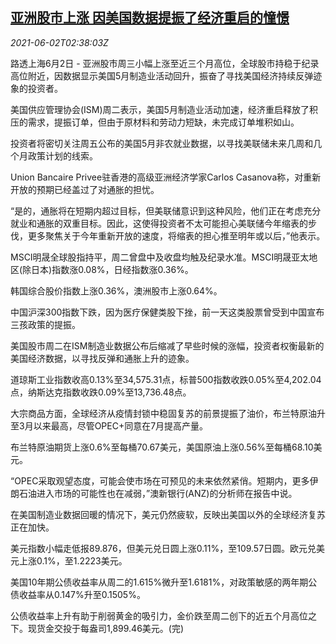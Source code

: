 <!--1622602863000-->
[亚洲股市上涨 因美国数据提振了经济重启的憧憬](https://cn.reuters.com/article/asia-financial-markets-0602-wedn-idCNKCS2DE06M)
------

<div><i>2021-06-02T02:38:03Z</i></div><p>路透上海6月2日 - 亚洲股市周三小幅上涨至近三个月高位，全球股市持稳于纪录高位附近，因数据显示美国5月制造业活动回升，振奋了寻找美国经济持续反弹迹象的投资者。</p><p>美国供应管理协会(ISM)周二表示，美国5月制造业活动加速，经济重启释放了积压的需求，提振订单，但由于原材料和劳动力短缺，未完成订单堆积如山。</p><p>投资者将密切关注周五公布的美国5月非农就业数据，以寻找美联储未来几周和几个月政策计划的线索。</p><p>Union Bancaire Privee驻香港的高级亚洲经济学家Carlos Casanova称，对重新开放的预期已经盖过了对通胀的担忧。</p><p>“是的，通胀将在短期内超过目标，但美联储意识到这种风险，他们正在考虑充分就业和通胀的双重目标。因此，这使得投资者不太可能担心美联储今年缩表的步伐，更多聚焦关于今年重新开放的速度，将缩表的担心推至明年或以后，”他表示。</p><p>MSCI明晟全球股指持平，周二曾盘中及收盘均触及纪录水准。MSCI明晟亚太地区(除日本)指数涨0.08%，日经指数涨0.36%。</p><p>韩国综合股价指数上涨0.36%，澳洲股市上涨0.64%。</p><p>中国沪深300指数下跌，因为医疗保健类股下挫，前一天这类股票曾受到中国宣布三孩政策的提振。</p><p>美国股市周二在ISM制造业数据公布后缩减了早些时候的涨幅，投资者权衡最新的美国经济数据，以寻找反弹和通胀上升的迹象。</p><p>道琼斯工业指数收高0.13%至34,575.31点，标普500指数收跌0.05%至4,202.04点，纳斯达克指数收跌0.09%至13,736.48点。</p><p>大宗商品方面，全球经济从疫情封锁中稳固复苏的前景提振了油价，布兰特原油升至3月以来最高，尽管OPEC+同意在7月提高产量。</p><p>布兰特原油期货上涨0.6%至每桶70.67美元，美国原油上涨0.56%至每桶68.10美元。</p><p>“OPEC采取观望态度，可能会使市场在可预见的未来依然紧俏。短期内，更多伊朗石油进入市场的可能性也在减弱，”澳新银行(ANZ)的分析师在报告中说。</p><p>在美国制造业数据回暖的情况下，美元仍然疲软，反映出美国以外的全球经济复苏正在加快。</p><p>美元指数小幅走低报89.876，但美元兑日圆上涨0.11%，至109.57日圆。欧元兑美元上涨0.1%，至1.2223美元。</p><p>美国10年期公债收益率从周二的1.615%微升至1.6181%，对政策敏感的两年期公债收益率从0.147%升至0.1505%。</p><p>公债收益率上升有助于削弱黄金的吸引力，金价跌至周二创下的近五个月高位之下。现货金交投于每盎司1,899.46美元。(完)</p>

